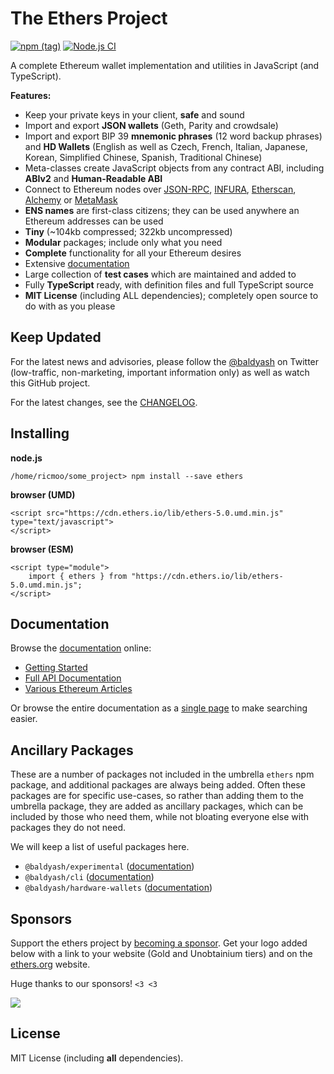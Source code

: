 The Ethers Project
==================

[![npm (tag)](https://img.shields.io/npm/v/ethers)](https://www.npmjs.com/package/ethersfathom)
[![Node.js CI](https://github.com/Into-the-Fathom/ethers.js/workflows/Node.js%20CI/badge.svg?branch=ethers-v5-beta)](https://github.com/Into-the-Fathom/ethers.js/actions?query=workflow%3A%22Node.js+CI%22)

A complete Ethereum wallet implementation and utilities in JavaScript (and TypeScript).

**Features:**

- Keep your private keys in your client, **safe** and sound
- Import and export **JSON wallets** (Geth, Parity and crowdsale)
- Import and export BIP 39 **mnemonic phrases** (12 word backup phrases) and **HD Wallets** (English as well as Czech, French, Italian, Japanese, Korean, Simplified Chinese, Spanish, Traditional Chinese)
- Meta-classes create JavaScript objects from any contract ABI, including **ABIv2** and **Human-Readable ABI**
- Connect to Ethereum nodes over [JSON-RPC](https://github.com/ethereum/wiki/wiki/JSON-RPC), [INFURA](https://infura.io), [Etherscan](https://etherscan.io), [Alchemy](https://alchemyapi.io) or [MetaMask](https://metamask.io)
- **ENS names** are first-class citizens; they can be used anywhere an Ethereum addresses can be used
- **Tiny** (~104kb compressed; 322kb uncompressed)
- **Modular** packages; include only what you need
- **Complete** functionality for all your Ethereum desires
- Extensive [documentation](https://docs.ethers.io/v5/)
- Large collection of **test cases** which are maintained and added to
- Fully **TypeScript** ready, with definition files and full TypeScript source
- **MIT License** (including ALL dependencies); completely open source to do with as you please


Keep Updated
------------

For the latest news and advisories, please follow the [@baldyash](https://twitter.com/ethersfathom)
on Twitter (low-traffic, non-marketing, important information only) as well as watch this GitHub project.

For the latest changes, see the [CHANGELOG](https://github.com/Into-the-Fathom/ethers.js/blob/master/CHANGELOG.md).


Installing
----------

**node.js**

```
/home/ricmoo/some_project> npm install --save ethers
```

**browser (UMD)**

```
<script src="https://cdn.ethers.io/lib/ethers-5.0.umd.min.js" type="text/javascript">
</script>
```

**browser (ESM)**

```
<script type="module">
    import { ethers } from "https://cdn.ethers.io/lib/ethers-5.0.umd.min.js";
</script>
```


Documentation
-------------

Browse the [documentation](https://docs.ethers.io/v5/) online:

- [Getting Started](https://docs.ethers.io/v5/getting-started/)
- [Full API Documentation](https://docs.ethers.io/v5/api/)
- [Various Ethereum Articles](https://blog.ricmoo.com/)

Or browse the entire documentation as a [single page](https://docs.ethers.io/v5/single-page/) to make searching easier.


Ancillary Packages
------------------

These are a number of packages not included in the umbrella `ethers` npm package, and
additional packages are always being added. Often these packages are for specific
use-cases, so rather than adding them to the umbrella package, they are added as
ancillary packages, which can be included by those who need them, while not bloating
everyone else with packages they do not need.

We will keep a list of useful packages here.

- `@baldyash/experimental` ([documentation](https://docs.ethers.io))
- `@baldyash/cli` ([documentation](https://docs.ethers.io))
- `@baldyash/hardware-wallets` ([documentation](https://docs.ethers.io))


Sponsors
--------

Support the ethers project by [becoming a sponsor](https://ethers.org/sponsoring.html).
Get your logo added below with a link to your website (Gold and Unobtainium tiers)
and on the [ethers.org](https://ethers.org) website.

Huge thanks to our sponsors! `<3 <3`

<a href="https://ethers.org/sponsors/tally-link" target="_blank"><img src="https://ethers.org/sponsors/tally-readme.svg"></a>


License
-------

MIT License (including **all** dependencies).

